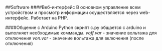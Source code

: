 ##Software
####Веб-интерфейс
В основном управление всем устройством и просмотр информации осуществляется через web-интерфейс.
Работает на PHP.

####Общение с Arduino
Python скрипт c.py общается с arduino и выполняет необходимые комманды.
*voff.var* - значение вольтажа для отключения
*von.var* - значение вольтажа для включения (после отключения)


